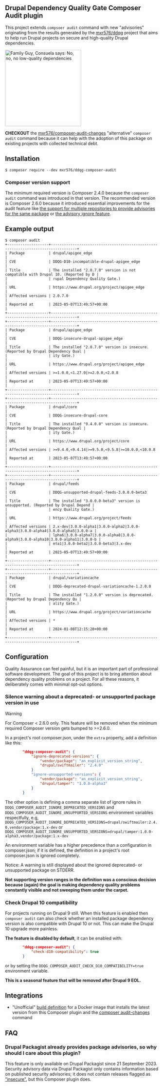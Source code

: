 Drupal Dependency Quality Gate Composer Audit plugin
---

This project extends `compsoer audit` command with new "advisories" originating from the results generated by the
[mxr576/ddqg](https://packagist.org/packages/mxr576/ddqg) project that aims to help run Drupal projects on secure and high-quality
Drupal dependencies.

<img alt="Family Guy, Consuela says: No, no, no low-quality dependencies" height="250" src="https://i.imgflip.com/7ijrpx.jpg"/>

**CHECKOUT** the [mxr576/composer-audit-changes](https://packagist.org/packages/mxr576/composer-audit-changes)
"alternative" `composer audit` command because it can help with the adoption of this package on existing projects
with collected technical debt.

## Installation

```shell
$ composer require --dev mxr576/ddqg-composer-audit
```

### Composer version support

The minimum required version is Composer 2.4.0 because the `composer audit` command was introduced in that version.
The recommended version is Composer 2.6.0 because it introduced essential improvements for the audit feature like
[the support for multiple repositories to provide advisories for the same package](https://github.com/composer/composer/issues/11435)
or [the advisory ignore feature](https://getcomposer.org/doc/06-config.md#ignore).

## Example output

```
$ composer audit
+-------------------+----------------------------------------------------------------------------------+
| Package           | drupal/apigee_edge                                                               |
| CVE               | DDQG-D10-incompatible-drupal-apigee_edge                                         |
| Title             | The installed "2.0.7.0" version is not compatible with Drupal 10. (Reported by D |
|                   | rupal Dependency Quality Gate.)                                                  |
| URL               | https://www.drupal.org/project/apigee_edge                                       |
| Affected versions | 2.0.7.0                                                                          |
| Reported at       | 2023-05-07T13:49:57+00:00                                                        |
+-------------------+----------------------------------------------------------------------------------+
+-------------------+----------------------------------------------------------------------------------+
| Package           | drupal/apigee_edge                                                               |
| CVE               | DDQG-insecure-drupal-apigee_edge                                                 |
| Title             | The installed "2.0.7.0" version is insecure. (Reported by Drupal Dependency Qual |
|                   | ity Gate.)                                                                       |
| URL               | https://www.drupal.org/project/apigee_edge                                       |
| Affected versions | >=1.0.0,<1.27.0|>=2.0.0,<2.0.8                                                   |
| Reported at       | 2023-05-07T13:49:57+00:00                                                        |
+-------------------+----------------------------------------------------------------------------------+
+-------------------+----------------------------------------------------------------------------------+
| Package           | drupal/core                                                                      |
| CVE               | DDQG-insecure-drupal-core                                                        |
| Title             | The installed "9.4.0.0" version is insecure. (Reported by Drupal Dependency Qual |
|                   | ity Gate.)                                                                       |
| URL               | https://www.drupal.org/project/core                                              |
| Affected versions | >=9.4.0,<9.4.14|>=9.5.0,<9.5.8|>=10.0.0,<10.0.8                                  |
| Reported at       | 2023-05-07T13:49:57+00:00                                                        |
+-------------------+----------------------------------------------------------------------------------+
+-------------------+----------------------------------------------------------------------------------+
| Package           | drupal/feeds                                                                     |
| CVE               | DDQG-unsupported-drupal-feeds-3.0.0.0-beta3                                      |
| Title             | The installed "3.0.0.0-beta3" version is unsupported. (Reported by Drupal Depend |
|                   | ency Quality Gate.)                                                              |
| URL               | https://www.drupal.org/project/feeds                                             |
| Affected versions | 2.x-dev|3.0.0-alpha1|3.0.0-alpha2|3.0.0-alpha3|3.0.0-alpha4|3.0.0-alpha5|3.0.0-a |
|                   | lpha6|3.0.0-alpha7|3.0.0-alpha8|3.0.0-alpha9|3.0.0-alpha10|3.0.0-alpha11|3.0.0-b |
|                   | eta1|3.0.0-beta2|3.0.0-beta3|3.x-dev                                             |
| Reported at       | 2023-05-07T13:49:57+00:00                                                        |
+-------------------+----------------------------------------------------------------------------------+
+-------------------+----------------------------------------------------------------------------------+
| Package           | drupal/variationcache                                                            |
| CVE               | DDQG-deprecated-drupal-variationcache-1.2.0.0                                    |
| Title             | The installed "1.2.0.0" version is deprecated. (Reported by Drupal Dependency Qu |
|                   | ality Gate.)                                                                     |
| URL               | https://www.drupal.org/project/variationcache                                    |
| Affected versions | *                                                                                |
| Reported at       | 2024-01-08T12:15:20+00:00                                                        |
+-------------------+----------------------------------------------------------------------------------+
```

## Configuration

Quality Assurance can feel painful, but it is an important part of professional software development. The goal of this
project is to bring attention about dependency quality problems on a project. For all these reasons, it deliberately
comes with minimal opt-out options.

### Silence warning about a deprecated- or unsupported package version in use

> [!WARNING]
> For Composer < 2.6.0 only. This feature will be removed when the minimum required Composer version gets bumped to >=2.6.0.

In a project's root composer.json, under the `extra` property, add a definition like this:

```json
        "ddqg-composer-audit": {
            "ignore-deprecated-versions": {
                "vendor/package": "an_explicit_version_string",
                "drupal/swiftmailer": "2.4.0"
            }
            "ignore-unsupported-versions": {
                "vendor/package": "an_explicit_version_string",
                "drupal/tamper": "1.0.0-alpha3"
            }
        }
```

The other option is defining a comma separate list of ignore rules in
`DDQG_COMPOSER_AUDIT_IGNORE_DEPRECATED_VERSIONS` and `DDQG_COMPOSER_AUDIT_IGNORE_UNSUPPORTED_VERSIONS` environment
variables respectfully, e.g,
`DDQG_COMPOSER_AUDIT_IGNORE_DEPRECATED_VERSIONS=drupal/swiftmailer:2.4.0,vendor/package:1.x-dev` or
`DDQG_COMPOSER_AUDIT_IGNORE_UNSUPPORTED_VERSIONS=drupal/tamper:1.0.0-alpha3,vendor/package:1.x-dev`

An environment variable has a higher precedence than a configuration in composer.json; if it is defined, the definition in a project's root composer.json is
ignored completely.

Notice: A warning is still displayed about the ignored deprecated- or unsupported package on STDERR.

**Not supporting version ranges in the definition was a conscious decision because (again) the goal is making
dependency quality problems constantly visible and not sweeping them under the carpet.**

### Check Drupal 10 compatibility

For projects running on Drupal 9 still. When this feature is enabled then `composer audit` can also check whether an
installed package dependency version is also compatible with Drupal 10 or not. This can make the Drupal 10 upgrade more
painless.

**The feature is disabled by default**, it can be enabled with:

```json
        "ddqg-composer-audit": {
            "check-d10-compatibility": true
        }
```

or by setting the `DDQG_COMPOSER_AUDIT_CHECK_D10_COMPATIBILITY=true` environment variable.

**This is a seasonal feature that will be removed after Drupal 9 EOL.**

## Integrations

* "Unofficial" [build definition](https://gist.github.com/mxr576/5f87063eb2e1e2b125257878018f048d) for a Docker
  image that installs the latest version from this Composer plugin and the [composer audit-changes](https://packagist.org/packages/mxr576/composer-audit-changes)
  command

## FAQ

### Drupal Packagist already provides package advisories, so why should I care about this plugin?

This feature is only available on Drupal Packagist since 21 September 2023. Security advisory data via
Drupal Packagist only contains information based on published security advisories; it does not contain
releases flagged as ["insecure"](https://www.drupal.org/taxonomy/term/188131), but this Composer plugin does.
